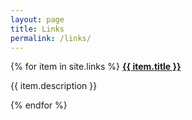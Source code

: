 ```yaml
---
layout: page
title: Links
permalink: /links/
---
```

{% for item in site.links %}
  <a href="{{ item.link }}"><b>{{ item.title }}</b></a>
  <p>{{ item.description }}</p>
{% endfor %}